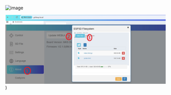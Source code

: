 ![image](https://github.com/user-attachments/assets/90786679-9363-414d-8538-dfb8543cbbea)

![image](https://github.com/costycnc/mks-dlc32-refirmware/blob/main/27.08.25-index.gz/salva.jpg?raw=true))


